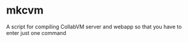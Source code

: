 # mkcvm
A script for compiling CollabVM server and webapp so that you have to enter just one command
